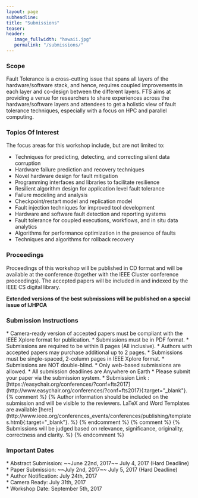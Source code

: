 ```yaml
---
layout: page
subheadline: 
title: "Submissions"
teaser: 
header:
   image_fullwidth: "hawaii.jpg"
   permalink: "/submissions/"
---
```


<h3>Scope</h3>
Fault Tolerance is a cross-cutting issue that spans all layers of the hardware/software stack, and hence, requires coupled improvements in each layer and co-design between the different layers. FTS aims at providing a venue for researchers to share experiences across the hardware/software layers and attendees to get a holistic view of fault tolerance techniques, especially with a focus on HPC and parallel computing.

<h3>Topics Of Interest</h3>
The focus areas for this workshop include, but are not limited to:

* Techniques for predicting, detecting, and correcting silent data corruption
* Hardware failure prediction and recovery techniques
* Novel hardware design for fault mitigation
* Programming interfaces and libraries to facilitate resilience
* Resilient algorithm design for application level fault tolerance
* Failure modeling and analysis
* Checkpoint/restart model and replication model
* Fault injection techniques for improved tool development
* Hardware and software fault detection and reporting systems
* Fault tolerance for coupled executions, workflows, and in situ data analytics
* Algorithms for performance optimization in the presence of faults
* Techniques and algorithms for rollback recovery

<h3>Proceedings</h3>
Proceedings of this workshop will be published in CD format and will be available at the conference (together with the IEEE Cluster conference proceedings). The accepted papers will be included in and indexed by the IEEE CS digital library.  
  
  
**Extended versions of the best submissions will be published on a special issue of IJHPCA**

<h3>Submission Instructions</h3>
* Camera-ready version of accepted papers must be compliant with the IEEE Xplore format for publication. 
* Submissions must be in PDF format.
* Submissions are required to be within 8 pages (All inclusive). 
* Authors with accepted papers may purchase additional up to 2 pages. 
* Submissions must be single-spaced, 2-column pages in IEEE Xplore format. 
* Submissions are NOT double-blind. 
* Only web-based submissions are allowed. 
* All submission deadlines are Anywhere on Earth
* Please submit your paper via the submission system. 
* Submission Link : [https://easychair.org/conferences/?conf=fts2017](http://www.easychair.org/conferences/?conf=fts2017){:target="_blank"}.
{% comment %}
{% Author information should be included on the submission and will be visible to the reviewers. LaTeX and Word Templates are available [here](http://www.ieee.org/conferences_events/conferences/publishing/templates.html){:target="_blank"}. %}
{% endcomment %}
{% comment %}
{% Submissions will be judged based on relevance, significance, originality, correctness and clarity. %}
{% endcomment %}

<h3>Important Dates</h3>
* Abstract Submission:   ~~June 22nd, 2017~~ July 4, 2017 (Hard Deadline)<br>
* Paper Submission:      ~~July 2nd, 2017~~ July 5, 2017 (Hard Deadline)<br>
* Author Notification:   July 24th, 2017<br>
* Camera Ready:          July 31th, 2017<br>
* Workshop Date:         September 5th, 2017<br>

